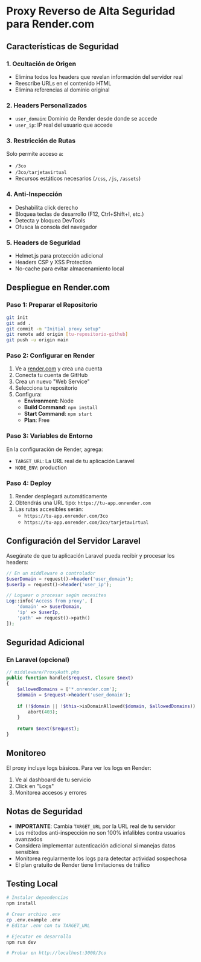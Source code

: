 # Proxy Reverso de Alta Seguridad para Render.com

## Características de Seguridad

### 1. **Ocultación de Origen**
- Elimina todos los headers que revelan información del servidor real
- Reescribe URLs en el contenido HTML
- Elimina referencias al dominio original

### 2. **Headers Personalizados**
- `user_domain`: Dominio de Render desde donde se accede
- `user_ip`: IP real del usuario que accede

### 3. **Restricción de Rutas**
Solo permite acceso a:
- `/3co`
- `/3co/tarjetavirtual`
- Recursos estáticos necesarios (`/css`, `/js`, `/assets`)

### 4. **Anti-Inspección**
- Deshabilita click derecho
- Bloquea teclas de desarrollo (F12, Ctrl+Shift+I, etc.)
- Detecta y bloquea DevTools
- Ofusca la consola del navegador

### 5. **Headers de Seguridad**
- Helmet.js para protección adicional
- Headers CSP y XSS Protection
- No-cache para evitar almacenamiento local

## Despliegue en Render.com

### Paso 1: Preparar el Repositorio
```bash
git init
git add .
git commit -m "Initial proxy setup"
git remote add origin [tu-repositorio-github]
git push -u origin main
```

### Paso 2: Configurar en Render
1. Ve a [render.com](https://render.com) y crea una cuenta
2. Conecta tu cuenta de GitHub
3. Crea un nuevo "Web Service"
4. Selecciona tu repositorio
5. Configura:
   - **Environment**: Node
   - **Build Command**: `npm install`
   - **Start Command**: `npm start`
   - **Plan**: Free

### Paso 3: Variables de Entorno
En la configuración de Render, agrega:
- `TARGET_URL`: La URL real de tu aplicación Laravel
- `NODE_ENV`: production

### Paso 4: Deploy
1. Render desplegará automáticamente
2. Obtendrás una URL tipo: `https://tu-app.onrender.com`
3. Las rutas accesibles serán:
   - `https://tu-app.onrender.com/3co`
   - `https://tu-app.onrender.com/3co/tarjetavirtual`

## Configuración del Servidor Laravel

Asegúrate de que tu aplicación Laravel pueda recibir y procesar los headers:

```php
// En un middleware o controlador
$userDomain = request()->header('user_domain');
$userIp = request()->header('user_ip');

// Loguear o procesar según necesites
Log::info('Access from proxy', [
    'domain' => $userDomain,
    'ip' => $userIp,
    'path' => request()->path()
]);
```

## Seguridad Adicional

### En Laravel (opcional)
```php
// middleware/ProxyAuth.php
public function handle($request, Closure $next)
{
    $allowedDomains = ['*.onrender.com'];
    $domain = $request->header('user_domain');
    
    if (!$domain || !$this->isDomainAllowed($domain, $allowedDomains)) {
        abort(403);
    }
    
    return $next($request);
}
```

## Monitoreo

El proxy incluye logs básicos. Para ver los logs en Render:
1. Ve al dashboard de tu servicio
2. Click en "Logs"
3. Monitorea accesos y errores

## Notas de Seguridad

- **IMPORTANTE**: Cambia `TARGET_URL` por la URL real de tu servidor
- Los métodos anti-inspección no son 100% infalibles contra usuarios avanzados
- Considera implementar autenticación adicional si manejas datos sensibles
- Monitorea regularmente los logs para detectar actividad sospechosa
- El plan gratuito de Render tiene limitaciones de tráfico

## Testing Local

```bash
# Instalar dependencias
npm install

# Crear archivo .env
cp .env.example .env
# Editar .env con tu TARGET_URL

# Ejecutar en desarrollo
npm run dev

# Probar en http://localhost:3000/3co
```